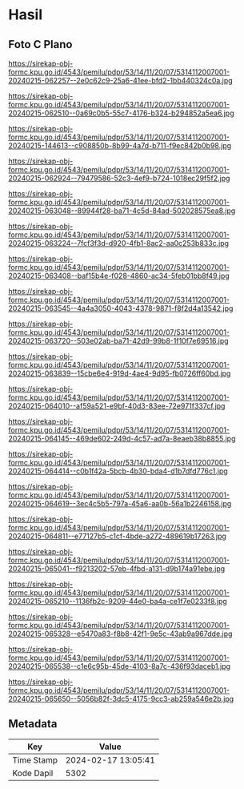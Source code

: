 # Hasil

## Foto C Plano

https://sirekap-obj-formc.kpu.go.id/4543/pemilu/pdpr/53/14/11/20/07/5314112007001-20240215-062257--2e0c62c9-25a6-41ee-bfd2-1bb440324c0a.jpg

https://sirekap-obj-formc.kpu.go.id/4543/pemilu/pdpr/53/14/11/20/07/5314112007001-20240215-062510--0a69c0b5-55c7-4176-b324-b294852a5ea6.jpg

https://sirekap-obj-formc.kpu.go.id/4543/pemilu/pdpr/53/14/11/20/07/5314112007001-20240215-144613--c908850b-8b99-4a7d-b711-f9ec842b0b98.jpg

https://sirekap-obj-formc.kpu.go.id/4543/pemilu/pdpr/53/14/11/20/07/5314112007001-20240215-062924--79479586-52c3-4ef9-b724-1018ec29f5f2.jpg

https://sirekap-obj-formc.kpu.go.id/4543/pemilu/pdpr/53/14/11/20/07/5314112007001-20240215-063048--89944f28-ba71-4c5d-84ad-502028575ea8.jpg

https://sirekap-obj-formc.kpu.go.id/4543/pemilu/pdpr/53/14/11/20/07/5314112007001-20240215-063224--7fcf3f3d-d920-4fb1-8ac2-aa0c253b833c.jpg

https://sirekap-obj-formc.kpu.go.id/4543/pemilu/pdpr/53/14/11/20/07/5314112007001-20240215-063408--baf15b4e-f028-4860-ac34-5feb01bb8f49.jpg

https://sirekap-obj-formc.kpu.go.id/4543/pemilu/pdpr/53/14/11/20/07/5314112007001-20240215-063545--4a4a3050-4043-4378-9871-f8f2d4a13542.jpg

https://sirekap-obj-formc.kpu.go.id/4543/pemilu/pdpr/53/14/11/20/07/5314112007001-20240215-063720--503e02ab-ba71-42d9-99b8-1f10f7e69516.jpg

https://sirekap-obj-formc.kpu.go.id/4543/pemilu/pdpr/53/14/11/20/07/5314112007001-20240215-063839--15cbe6e4-919d-4ae4-9d95-fb0726ff60bd.jpg

https://sirekap-obj-formc.kpu.go.id/4543/pemilu/pdpr/53/14/11/20/07/5314112007001-20240215-064010--af59a521-e9bf-40d3-83ee-72e971f337cf.jpg

https://sirekap-obj-formc.kpu.go.id/4543/pemilu/pdpr/53/14/11/20/07/5314112007001-20240215-064145--469de602-249d-4c57-ad7a-8eaeb38b8855.jpg

https://sirekap-obj-formc.kpu.go.id/4543/pemilu/pdpr/53/14/11/20/07/5314112007001-20240215-064414--c0b1f42a-5bcb-4b30-bda4-d1b7dfd776c1.jpg

https://sirekap-obj-formc.kpu.go.id/4543/pemilu/pdpr/53/14/11/20/07/5314112007001-20240215-064619--3ec4c5b5-797a-45a6-aa0b-56a1b2246158.jpg

https://sirekap-obj-formc.kpu.go.id/4543/pemilu/pdpr/53/14/11/20/07/5314112007001-20240215-064811--e77127b5-c1cf-4bde-a272-489619b17263.jpg

https://sirekap-obj-formc.kpu.go.id/4543/pemilu/pdpr/53/14/11/20/07/5314112007001-20240215-065041--f9213202-57eb-4fbd-a131-d9b174a91ebe.jpg

https://sirekap-obj-formc.kpu.go.id/4543/pemilu/pdpr/53/14/11/20/07/5314112007001-20240215-065210--1136fb2c-9209-44e0-ba4a-ce1f7e0233f8.jpg

https://sirekap-obj-formc.kpu.go.id/4543/pemilu/pdpr/53/14/11/20/07/5314112007001-20240215-065328--e5470a83-f8b8-42f1-9e5c-43ab9a967dde.jpg

https://sirekap-obj-formc.kpu.go.id/4543/pemilu/pdpr/53/14/11/20/07/5314112007001-20240215-065538--c1e6c95b-45de-4103-8a7c-436f93daceb1.jpg

https://sirekap-obj-formc.kpu.go.id/4543/pemilu/pdpr/53/14/11/20/07/5314112007001-20240215-065650--5056b82f-3dc5-4175-9cc3-ab259a546e2b.jpg


## Metadata

| Key        | Value               |
| ---------- | ------------------- |
| Time Stamp | 2024-02-17 13:05:41 |
| Kode Dapil | 5302                |



